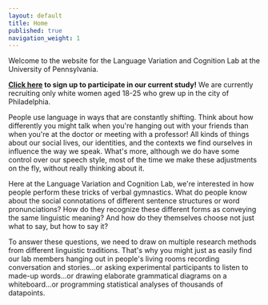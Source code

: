 ```yaml
---
layout: default
title: Home
published: true
navigation_weight: 1
---
```



Welcome to the website for the Language Variation and Cognition Lab at the University of Pennsylvania. 

**<a href="mailto:tamminga-lab@sas.upenn.edu">Click here</a> to sign up to participate in our current study!** We are currently recruiting only white women aged 18-25 who grew up in the city of Philadelphia.

People use language in ways that are constantly shifting. Think about how differently you might talk when you're hanging out with your friends than when you're at the doctor or meeting with a professor! All kinds of things about our social lives, our identities, and the contexts we find ourselves in influence the way we speak. What's more, although we do have some control over our speech style, most of the time we make these adjustments on the fly, without really thinking about it.

Here at the Language Variation and Cognition Lab, we're interested in how people perform these tricks of verbal gymnastics. What do people know about the social connotations of different sentence structures or word pronunciations? How do they recognize these different forms as conveying the same linguistic meaning? And how do they themselves choose not just what to say, but how to say it?

To answer these questions, we need to draw on multiple research methods from different linguistic traditions. That's why you might just as easily find our lab members hanging out in people's living rooms recording conversation and stories...or asking experimental participants to listen to made-up words...or drawing elaborate grammatical diagrams on a whiteboard...or programming statistical analyses of thousands of datapoints. 
